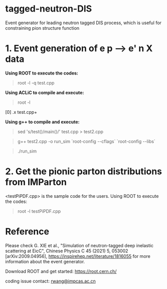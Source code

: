# tagged-neutron-DIS
Event generator for leading neutron tagged DIS process, which is useful for constraining pion structure function

# 1. Event generation of e p --> e' n X data

**Using ROOT to execute the codes:**
>root -l -q test.cpp

**Using ACLiC to compile and execute:**
>root -l

[0] .x test.cpp+

**Using g++ to compile and execute:**
>sed 's/test()/main()/' test.cpp > test2.cpp

>g++ test2.cpp -o run_sim \`root-config --cflags\` \`root-config --libs\`

>./run_sim


# 2. Get the pionic parton distributions from IMParton

<testPiPDF.cpp> is the sample code for the users.
Using ROOT to execute the codes:                                                                                                                                      
>root -l testPiPDF.cpp


# Reference

Please check G. XIE et al., "Simulation of neutron-tagged deep inelastic scattering at EicC",
Chinese Physics C 45 (2021) 5, 053002 [arXiv:2009.04956],
https://inspirehep.net/literature/1816055
for more information about the event generator.


Download ROOT and get started: https://root.cern.ch/

coding issue contact: rwang@impcas.ac.cn

